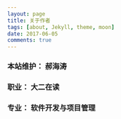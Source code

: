 ```yaml
---
layout: page
title: 关于作者
tags: [about, Jekyll, theme, moon]
date: 2017-06-05
comments: true
---
```


### 本站维护：  郝海涛
### 职业：  大二在读
### 专业： 软件开发与项目管理
